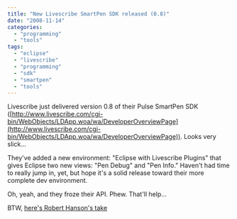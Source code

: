```yaml
---
title: "New Livescribe SmartPen SDK released (0.8)"
date: "2008-11-14"
categories: 
  - "programming"
  - "tools"
tags: 
  - "eclipse"
  - "livescribe"
  - "programming"
  - "sdk"
  - "smartpen"
  - "tools"
---
```


Livescribe just delivered version 0.8 of their Pulse SmartPen SDK ([http://www.livescribe.com/cgi-bin/WebObjects/LDApp.woa/wa/DeveloperOverviewPage](http://www.livescribe.com/cgi-bin/WebObjects/LDApp.woa/wa/DeveloperOverviewPage)). Looks very slick...

They've added a new environment: "Eclipse with Livescribe Plugins" that gives Eclipse two new views: "Pen Debug" and "Pen Info." Haven't had time to really jump in, yet, but hope it's a solid release toward their more complete dev environment.

Oh, yeah, and they froze their API. Phew. That'll help...

BTW, [here's Robert Hanson's take](http://groups.google.com/group/penlets/browse_thread/thread/9b04459a61ffc045/8ac841bc9d3748ee?show_docid=8ac841bc9d3748ee "here's Robert Hanson's take")

